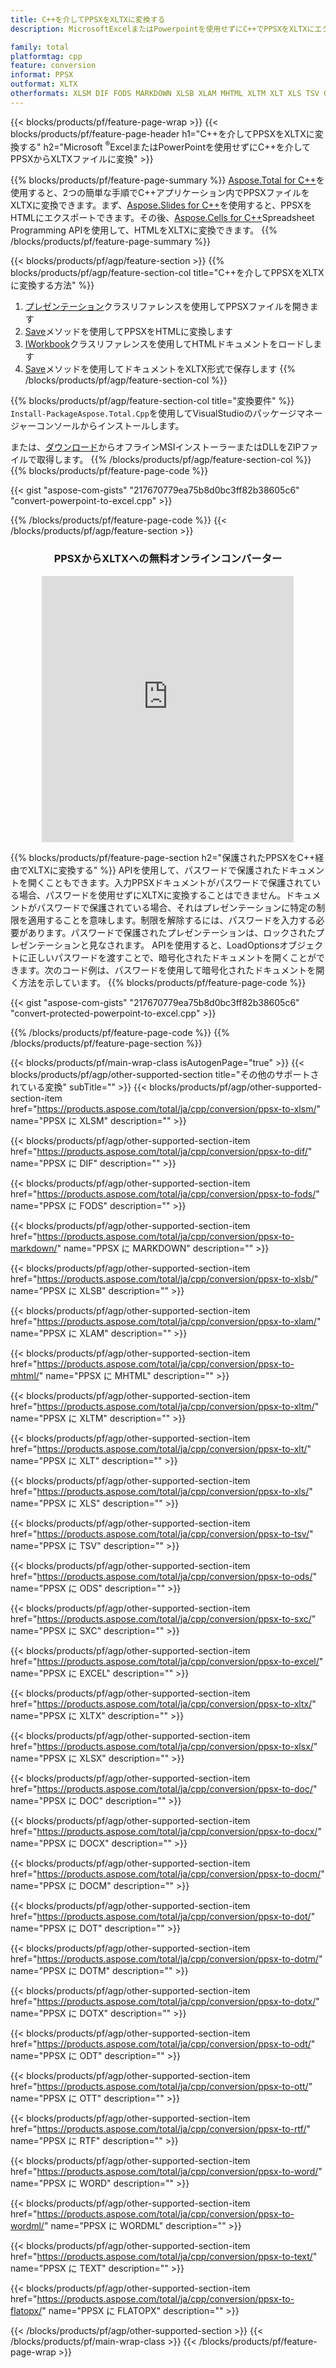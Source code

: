 ```yaml
---
title: C++を介してPPSXをXLTXに変換する
description: MicrosoftExcelまたはPowerpointを使用せずにC++でPPSXをXLTXにエクスポートする

family: total
platformtag: cpp
feature: conversion
informat: PPSX
outformat: XLTX
otherformats: XLSM DIF FODS MARKDOWN XLSB XLAM MHTML XLTM XLT XLS TSV ODS SXC EXCEL CSV XLSX DOC DOCX DOCM DOT DOTM DOTX ODT OTT RTF WORD WORDML TEXT FLATOPX
---
```

{{< blocks/products/pf/feature-page-wrap >}}
{{< blocks/products/pf/feature-page-header h1="C++を介してPPSXをXLTXに変換する" h2="Microsoft <sup>&reg;</sup>ExcelまたはPowerPointを使用せずにC++を介してPPSXからXLTXファイルに変換" >}}

{{% blocks/products/pf/feature-page-summary %}}
[Aspose.Total for C++](https://products.aspose.com/total/cpp/)を使用すると、2つの簡単な手順でC++アプリケーション内でPPSXファイルをXLTXに変換できます。まず、[Aspose.Slides for C++](https://products.aspose.com/slides/cpp/)を使用すると、PPSXをHTMLにエクスポートできます。その後、[Aspose.Cells for C++](https://products.aspose.com/cells/cpp/)Spreadsheet Programming APIを使用して、HTMLをXLTXに変換できます。 
{{% /blocks/products/pf/feature-page-summary  %}}

{{< blocks/products/pf/agp/feature-section >}}
{{% blocks/products/pf/agp/feature-section-col title="C++を介してPPSXをXLTXに変換する方法" %}}
1. [プレゼンテーション](https://reference.aspose.com/slides/cpp/class/aspose.slides.presentation)クラスリファレンスを使用してPPSXファイルを開きます
2. [Save](https://reference.aspose.com/slides/cpp/class/aspose.slides.presentation#a06fe2a156063c8c3e5ada2713bb697ba)メソッドを使用してPPSXをHTMLに変換します
3. [IWorkbook](https://reference.aspose.com/cells/cpp/class/aspose.cells.i_workbook)クラスリファレンスを使用してHTMLドキュメントをロードします
4. [Save](https://reference.aspose.com/cells/cpp/class/aspose.cells.i_workbook#a5dc7de23f7ceba76a05dc1d49f51502e)メソッドを使用してドキュメントをXLTX形式で保存します
{{% /blocks/products/pf/agp/feature-section-col %}}

{{% blocks/products/pf/agp/feature-section-col title="変換要件" %}}
```Install-PackageAspose.Total.Cpp```を使用してVisualStudioのパッケージマネージャーコンソールからインストールします。

または、[ダウンロード](https://releases.aspose.com/total/cpp)からオフラインMSIインストーラーまたはDLLをZIPファイルで取得します。
{{% /blocks/products/pf/agp/feature-section-col %}}
{{% blocks/products/pf/feature-page-code %}}

{{< gist "aspose-com-gists" "217670779ea75b8d0bc3ff82b38605c6" "convert-powerpoint-to-excel.cpp" >}}



{{% /blocks/products/pf/feature-page-code %}}
{{< /blocks/products/pf/agp/feature-section >}}
<div class="container-fluid agp-content bg-white aboutfile box-1 vh100 section nopbtm">
<div class=container>
<div class=row>
<div class="demobox tc col-md-12 padding-0" align="center">

<h3>PPSXからXLTXへの無料オンラインコンバーター</h3>

<iframe style="border: none; height: 426px;" scrolling="no" src="https://total-conversion-app-65z5r2lp.qa.k8s.dynabic.com/?to=xltx&from=ppsx" id="child-iframe" width="80%"></iframe>

</div></div>
</div></div>

{{% blocks/products/pf/feature-page-section  h2="保護されたPPSXをC++経由でXLTXに変換する" %}}
APIを使用して、パスワードで保護されたドキュメントを開くこともできます。入力PPSXドキュメントがパスワードで保護されている場合、パスワードを使用せずにXLTXに変換することはできません。ドキュメントがパスワードで保護されている場合、それはプレゼンテーションに特定の制限を適用することを意味します。制限を解除するには、パスワードを入力する必要があります。パスワードで保護されたプレゼンテーションは、ロックされたプレゼンテーションと見なされます。 APIを使用すると、LoadOptionsオブジェクトに正しいパスワードを渡すことで、暗号化されたドキュメントを開くことができます。次のコード例は、パスワードを使用して暗号化されたドキュメントを開く方法を示しています。
{{% blocks/products/pf/feature-page-code %}}

{{< gist "aspose-com-gists" "217670779ea75b8d0bc3ff82b38605c6" "convert-protected-powerpoint-to-excel.cpp" >}}

{{% /blocks/products/pf/feature-page-code  %}}
{{% /blocks/products/pf/feature-page-section %}}

{{< blocks/products/pf/main-wrap-class isAutogenPage="true" >}}
{{< blocks/products/pf/agp/other-supported-section title="その他のサポートされている変換" subTitle="" >}}
{{< blocks/products/pf/agp/other-supported-section-item href="https://products.aspose.com/total/ja/cpp/conversion/ppsx-to-xlsm/" name="PPSX に XLSM" description="" >}}

{{< blocks/products/pf/agp/other-supported-section-item href="https://products.aspose.com/total/ja/cpp/conversion/ppsx-to-dif/" name="PPSX に DIF" description="" >}}

{{< blocks/products/pf/agp/other-supported-section-item href="https://products.aspose.com/total/ja/cpp/conversion/ppsx-to-fods/" name="PPSX に FODS" description="" >}}

{{< blocks/products/pf/agp/other-supported-section-item href="https://products.aspose.com/total/ja/cpp/conversion/ppsx-to-markdown/" name="PPSX に MARKDOWN" description="" >}}

{{< blocks/products/pf/agp/other-supported-section-item href="https://products.aspose.com/total/ja/cpp/conversion/ppsx-to-xlsb/" name="PPSX に XLSB" description="" >}}

{{< blocks/products/pf/agp/other-supported-section-item href="https://products.aspose.com/total/ja/cpp/conversion/ppsx-to-xlam/" name="PPSX に XLAM" description="" >}}

{{< blocks/products/pf/agp/other-supported-section-item href="https://products.aspose.com/total/ja/cpp/conversion/ppsx-to-mhtml/" name="PPSX に MHTML" description="" >}}

{{< blocks/products/pf/agp/other-supported-section-item href="https://products.aspose.com/total/ja/cpp/conversion/ppsx-to-xltm/" name="PPSX に XLTM" description="" >}}

{{< blocks/products/pf/agp/other-supported-section-item href="https://products.aspose.com/total/ja/cpp/conversion/ppsx-to-xlt/" name="PPSX に XLT" description="" >}}

{{< blocks/products/pf/agp/other-supported-section-item href="https://products.aspose.com/total/ja/cpp/conversion/ppsx-to-xls/" name="PPSX に XLS" description="" >}}

{{< blocks/products/pf/agp/other-supported-section-item href="https://products.aspose.com/total/ja/cpp/conversion/ppsx-to-tsv/" name="PPSX に TSV" description="" >}}

{{< blocks/products/pf/agp/other-supported-section-item href="https://products.aspose.com/total/ja/cpp/conversion/ppsx-to-ods/" name="PPSX に ODS" description="" >}}

{{< blocks/products/pf/agp/other-supported-section-item href="https://products.aspose.com/total/ja/cpp/conversion/ppsx-to-sxc/" name="PPSX に SXC" description="" >}}

{{< blocks/products/pf/agp/other-supported-section-item href="https://products.aspose.com/total/ja/cpp/conversion/ppsx-to-excel/" name="PPSX に EXCEL" description="" >}}

{{< blocks/products/pf/agp/other-supported-section-item href="https://products.aspose.com/total/ja/cpp/conversion/ppsx-to-xltx/" name="PPSX に XLTX" description="" >}}

{{< blocks/products/pf/agp/other-supported-section-item href="https://products.aspose.com/total/ja/cpp/conversion/ppsx-to-xlsx/" name="PPSX に XLSX" description="" >}}

{{< blocks/products/pf/agp/other-supported-section-item href="https://products.aspose.com/total/ja/cpp/conversion/ppsx-to-doc/" name="PPSX に DOC" description="" >}}

{{< blocks/products/pf/agp/other-supported-section-item href="https://products.aspose.com/total/ja/cpp/conversion/ppsx-to-docx/" name="PPSX に DOCX" description="" >}}

{{< blocks/products/pf/agp/other-supported-section-item href="https://products.aspose.com/total/ja/cpp/conversion/ppsx-to-docm/" name="PPSX に DOCM" description="" >}}

{{< blocks/products/pf/agp/other-supported-section-item href="https://products.aspose.com/total/ja/cpp/conversion/ppsx-to-dot/" name="PPSX に DOT" description="" >}}

{{< blocks/products/pf/agp/other-supported-section-item href="https://products.aspose.com/total/ja/cpp/conversion/ppsx-to-dotm/" name="PPSX に DOTM" description="" >}}

{{< blocks/products/pf/agp/other-supported-section-item href="https://products.aspose.com/total/ja/cpp/conversion/ppsx-to-dotx/" name="PPSX に DOTX" description="" >}}

{{< blocks/products/pf/agp/other-supported-section-item href="https://products.aspose.com/total/ja/cpp/conversion/ppsx-to-odt/" name="PPSX に ODT" description="" >}}

{{< blocks/products/pf/agp/other-supported-section-item href="https://products.aspose.com/total/ja/cpp/conversion/ppsx-to-ott/" name="PPSX に OTT" description="" >}}

{{< blocks/products/pf/agp/other-supported-section-item href="https://products.aspose.com/total/ja/cpp/conversion/ppsx-to-rtf/" name="PPSX に RTF" description="" >}}

{{< blocks/products/pf/agp/other-supported-section-item href="https://products.aspose.com/total/ja/cpp/conversion/ppsx-to-word/" name="PPSX に WORD" description="" >}}

{{< blocks/products/pf/agp/other-supported-section-item href="https://products.aspose.com/total/ja/cpp/conversion/ppsx-to-wordml/" name="PPSX に WORDML" description="" >}}

{{< blocks/products/pf/agp/other-supported-section-item href="https://products.aspose.com/total/ja/cpp/conversion/ppsx-to-text/" name="PPSX に TEXT" description="" >}}

{{< blocks/products/pf/agp/other-supported-section-item href="https://products.aspose.com/total/ja/cpp/conversion/ppsx-to-flatopx/" name="PPSX に FLATOPX" description="" >}}


{{< /blocks/products/pf/agp/other-supported-section >}}
{{< /blocks/products/pf/main-wrap-class >}}
{{< /blocks/products/pf/feature-page-wrap >}}